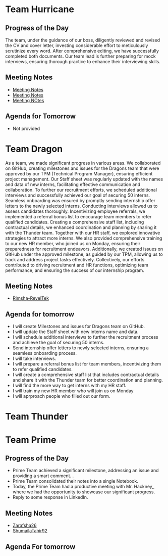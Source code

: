 # Team Hurricane
## Progress of the Day
The team, under the guidance of our boss, diligently reviewed and revised the CV and cover letter, investing considerable effort to meticulously scrutinize every word. After comprehensive editing, we have successfully completed both documents. Our team lead is further preparing for mock interviews, ensuring thorough practice to enhance their interviewing skills.
## Meeting Notes
- [Meeting Notes](https://github.com/Oktopods/Hurricane/blob/main/notes%20for%20today.md)
- [Meeting Notes](https://github.com/Oktopods/Hurricane/blob/main/EOD%20report.md)
- [Meeting NOtes](https://github.com/Oktopods/Hurricane/blob/main/meeting%20notes/ajia.md)
## Agenda for Tomorrow
- Not provided
# Team Dragon
As a team, we made significant progress in various areas. We collaborated on GitHub, creating milestones and issues for the Dragons team that were approved by our TPM (Technical Program Manager), ensuring efficient project management. Our Staff sheet was regularly updated with the names and data of new interns, facilitating effective communication and collaboration. To further our recruitment efforts, we scheduled additional interviews and successfully achieved our goal of securing 50 interns. Seamless onboarding was ensured by promptly sending internship offer letters to the newly selected interns. Conducting interviews allowed us to assess candidates thoroughly. Incentivizing employee referrals, we implemented a referral bonus list to encourage team members to refer qualified candidates. Creating a comprehensive staff list, including contractual details, we enhanced coordination and planning by sharing it with the Thunder team. Together with our HR staff, we explored innovative strategies to attract more interns. We also provided comprehensive training to our new HR member, who joined us on Monday, ensuring their preparedness for recruitment endeavors. Additionally, we created issues on GitHub under the approved milestone, as guided by our TPM, allowing us to track and address project tasks effectively. Collectively, our efforts contributed to driving recruitment and HR functions, optimizing team performance, and ensuring the success of our internship program.
## Meeting Notes
- [Rimsha-RevelTek](https://github.com/Oktopods/Dragon/blob/c442ef2b39b28bac9be4c03e9b5978bad7542b1f/Daily-Notes/12-06-2023.md)
## Agenda for tomorrow
- I will create Milestones and issues for Dragons team on GitHub.
- I will update the Staff sheet with new interns name and data.
- I will schedule additional interviews to further the recruitment process and achieve the goal of securing 50 interns.
- Send internship offer letters to newly selected interns, ensuring a seamless onboarding process.
- I will take interviews.
- I will prepare a referral bonus list for team members, incentivizing them to refer qualified candidates.
- I will create a comprehensive staff list that includes contractual details and share it with the Thunder team for better coordination and planning.
- I will find the more way to get interns with my HR staff.
- I will train my new HR member who will join us on Monday
- I will aprproach people who filled out our form.
# Team Thunder
# Team Prime
## Progress of the Day
- Prime Team achieved a significant milestone, addressing an issue and providing a smart comment. .
- Prime Team consolidated their notes into a single Notebook.
- Today, the Prime Team had a productive meeting with Mr. Hackney,, where we had the opportunity to showcase our significant progress.
- Reply to some response in LinkedIn.
## Meeting Notes
- [Zarafsha26](https://github.com/Oktopods/Prime/blob/525cadbecbed57eca94a6f8badb1d417aef61b05/Meeting%20Notes/13.6.2023.md)
- [ShumailaTahir92](https://github.com/Oktopods/Prime/blob/7623e3b9a459c08ca70066c4a39bd387e53b9a1b/Meeting%20Notes/ST-13.6.2023.md)
 ## Agenda For tomorrow
 
